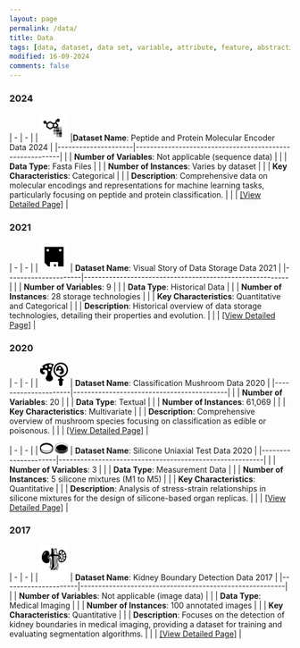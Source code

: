 ```yaml
---
layout: page
permalink: /data/
title: Data
tags: [data, dataset, data set, variable, attribute, feature, abstraction]
modified: 16-09-2024
comments: false
---
```


### 2024

| - | - |
| <span style="display: inline-block; width:50px"> [![](/images/data/molecular.webp)](/data/molecular/) </span> |**Dataset Name**: Peptide and Protein Molecular Encoder Data 2024  |
|---------------------|---------------------------------------------------------|
|                     | **Number of Variables**: Not applicable (sequence data) |
|                     | **Data Type**: Fasta Files                              |
|                     | **Number of Instances**: Varies by dataset              |
|                     | **Key Characteristics**: Categorical |
|                     | **Description**: Comprehensive data on molecular encodings and representations for machine learning tasks, particularly focusing on peptide and protein classification. |
|                     | [[View Detailed Page]](/data/molecular.md)                                 |

### 2021

| - | - |
| <span style="display: inline-block; width:50px"> [![](/images/data/storage.webp)](/data/storage/) </span> | **Dataset Name**: Visual Story of Data Storage Data 2021 |
|---------------------|---------------------------------------------------------|
|                     | **Number of Variables**: 9                              |
|                     | **Data Type**: Historical Data                          |
|                     | **Number of Instances**: 28 storage technologies        |
|                     | **Key Characteristics**: Quantitative and Categorical   |
|                     | **Description**: Historical overview of data storage technologies, detailing their properties and evolution. |
|                     | [[View Detailed Page]](/data/storage.md)                                 |

### 2020

| - | - |
| <span style="display: inline-block; width:50px"> [![](/images/data/mushroom.webp)](/data/mushroom/) </span> | **Dataset Name**: Classification Mushroom Data 2020  |
|---------------------|-------------------------------------------|
|                     | **Number of Variables**: 20               |
|                     | **Data Type**: Textual                    |
|                     | **Number of Instances**: 61,069           |
|                     | **Key Characteristics**: Multivariate     |
|                     | **Description**: Comprehensive overview of mushroom species focusing on classification as edible or poisonous. |
|                     | [[View Detailed Page]](/data/mushroom.md)                   |

| - | - |
| <span style="display: inline-block; width:50px"> [![](/images/data/uniaxial.webp)](/data/uniaxial/) </span> | **Dataset Name**: Silicone Uniaxial Test Data 2020 |
|---------------------|---------------------------------------------------------|
|                     | **Number of Variables**: 3            |
|                     | **Data Type**: Measurement Data                          |
|                     | **Number of Instances**: 5 silicone mixtures (M1 to M5)                 |
|                     | **Key Characteristics**: Quantitative                   |
|                     | **Description**: Analysis of stress-strain relationships in silicone mixtures for the design of silicone-based organ replicas. |
|                     | [[View Detailed Page]](/data/uniaxial.md)                                 |

### 2017

| - | - |
| <span style="display: inline-block; width:50px"> [![](/images/data/boundary.webp)](/data/boundary/) </span> | **Dataset Name**: Kidney Boundary Detection Data 2017 |
|---------------------|---------------------------------------------------------|
|                     | **Number of Variables**: Not applicable (image data)    |
|                     | **Data Type**: Medical Imaging                          |
|                     | **Number of Instances**: 100 annotated images           |
|                     | **Key Characteristics**: Quantitative    |
|                     | **Description**: Focuses on the detection of kidney boundaries in medical imaging, providing a dataset for training and evaluating segmentation algorithms. |
|                     | [[View Detailed Page]](/data/boundary.md)                                 |


